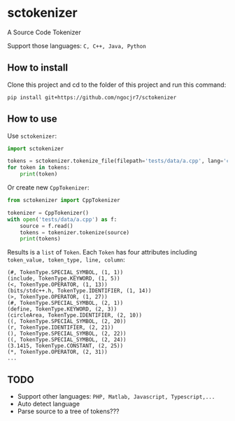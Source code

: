 # sctokenizer
A Source Code Tokenizer

Support those languages: ```C, C++, Java, Python```

## How to install
Clone this project and cd to the folder of this project and run this command:
```
pip install git+https://github.com/ngocjr7/sctokenizer
```

## How to use
Use ```sctokenizer```:
```python
import sctokenizer

tokens = sctokenizer.tokenize_file(filepath='tests/data/a.cpp', lang='cpp')
for token in tokens:
    print(token)
```

Or create new ```CppTokenizer```:
```python
from sctokenizer import CppTokenizer

tokenizer = CppTokenizer()
with open('tests/data/a.cpp') as f:
	source = f.read()
	tokens = tokenizer.tokenize(source)
	print(tokens)
```

Results is a ```list``` of ```Token```. Each ```Token``` has four attributes including ```token_value, token_type, line, column```:
```
(#, TokenType.SPECIAL_SYMBOL, (1, 1))
(include, TokenType.KEYWORD, (1, 5))
(<, TokenType.OPERATOR, (1, 13))
(bits/stdc++.h, TokenType.IDENTIFIER, (1, 14))
(>, TokenType.OPERATOR, (1, 27))
(#, TokenType.SPECIAL_SYMBOL, (2, 1))
(define, TokenType.KEYWORD, (2, 3))
(circleArea, TokenType.IDENTIFIER, (2, 10))
((, TokenType.SPECIAL_SYMBOL, (2, 20))
(r, TokenType.IDENTIFIER, (2, 21))
(), TokenType.SPECIAL_SYMBOL, (2, 22))
((, TokenType.SPECIAL_SYMBOL, (2, 24))
(3.1415, TokenType.CONSTANT, (2, 25))
(*, TokenType.OPERATOR, (2, 31))
...
```

## TODO
* Support other languages: ```PHP, Matlab, Javascript, Typescript,...```
* Auto detect language
* Parse source to a tree of tokens???

